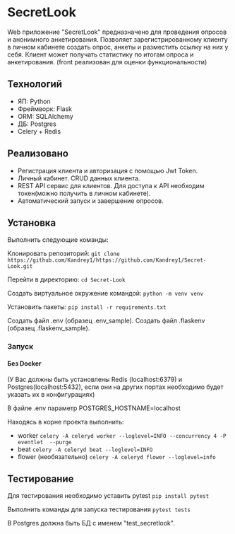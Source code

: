 # SecretLook
Web приложение "SecretLook" предназначено для проведения опросов и анонимного анкетирования.
Позволяет зарегистрированному клиенту в личном кабинете создать опрос, анкеты и разместить
ссылку на них у себя. Клиент может получать статистику по итогам опроса и анкетирования.
(front реализован для оценки функциональности)

## Технологий
 - ЯП: Python 
 - Фреймворк: Flask 
 - ORM: SQLAlchemy
 - ДБ: Postgres
 - Celery + Redis

## Реализовано
 - Регистрация клиента и авторизация с помощью Jwt Token.
 - Личный кабинет. CRUD данных клиента.
 - REST API сервис для клиентов. Для доступа к API необходим токен(можно получить в личном кабинете).
 - Автоматический запуск и завершение опросов.

## Установка
Выполнить следующие команды:

Клонировать репозиторий: `git clone https://github.com/Kandrey1/https://github.com/Kandrey1/Secret-Look.git`

Перейти в директорию: `cd Secret-Look`

Создать виртуальное окружение командой: `python -m venv venv`

Установить пакеты: `pip install -r requirements.txt`

Создать файл .env (образец .env_sample).
Создать файл .flaskenv (образец .flaskenv_sample).

### Запуск

#### Без Docker
(У Вас должны быть установлены Redis (localhost:6379) и Postgres(localhost:5432), 
если они на других портах необходимо будет указать их в конфигурациях)

В файле .env параметр POSTGRES_HOSTNAME=localhost

Находясь в корне проекта выполнить: 
 - worker `celery -A celeryd worker --loglevel=INFO --concurrency 4 -P eventlet  --purge`
 - beat `celery -A celeryd beat --loglevel=INFO`
 - flower (необязательно) `celery -A celeryd flower --loglevel=info`


## Тестирование

Для тестирования необходимо уставить pytest `pip install pytest`

Выполнить команды для запуска тестирования `pytest tests`

В Postgres должна быть  БД с именем "test_secretlook".